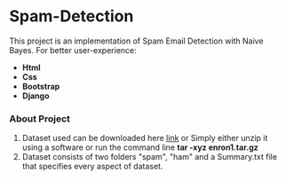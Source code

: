 # Spam-Detection
This project is an implementation of Spam Email Detection with Naive Bayes. 
For better user-experience:
* **Html**
* **Css**
* **Bootstrap**
* **Django** 
 
### About Project

1. Dataset used can be downloaded here [link](http://www.aueb.gr/users/ion/data/enron-spam/preprocessed/enron1.tar.gz)
or Simply either unzip it using a software or run the command line **tar -xyz enron1.tar.gz**
2. Dataset consists of two folders "spam", "ham" and a Summary.txt file that specifies every aspect of dataset.

